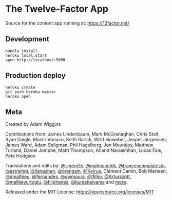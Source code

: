 The Twelve-Factor App
=====================

Source for the content app running at: https://12factor.net/

Development
-----------

    bundle install
    heroku local:start
    open http://localhost:5000

Production deploy
-----------------

    heroku create
    git push heroku master
    heroku open

Meta
----

Created by Adam Wiggins

Contributions from: James Lindenbaum, Mark McGranaghan, Chris Stolt, Ryan
Daigle, Mark Imbriaco, Keith Rarick, Will Leinweber, Jesper Jørgensen, James
Ward, Adam Seligman, Phil Hagelberg, Jon Mountjoy, Matthew Turland, Daniel
Jomphe, Mattt Thompson, Anand Narasimhan, Lucas Fais, Pete Hodgson

Translations and edits by:
[@sigerello](https://github.com/sigerello),
[@mahnunchik](https://github.com/mahnunchik),
[@francescomalatesta](https://github.com/francescomalatesta),
[@astralhpi](https://github.com/astralhpi),
[@liangshan](https://github.com/liangshan),
[@orangain](https://github.com/orangain),
[@Keirua](https://github.com/Keirua),
Clément Camin,
Bob Marteen,
[@dmathieu](https://github.com/dmathieu),
[@fernandes](https://github.com/fernandes),
[@gwmoura](https://github.com/gwmoura),
[@lfilho](https://github.com/lfilho),
[@Arturszott](https://github.com/Arturszott),
[@melikeyurtoglu](https://github.com/melikeyurtoglu),
[@filiphanes](https://github.com/filiphanes),
[@kumaheiyama](https://github.com/kumaheiyama)
and [more](https://github.com/heroku/12factor/graphs/contributors).

Released under the MIT License:
https://opensource.org/licenses/MIT
